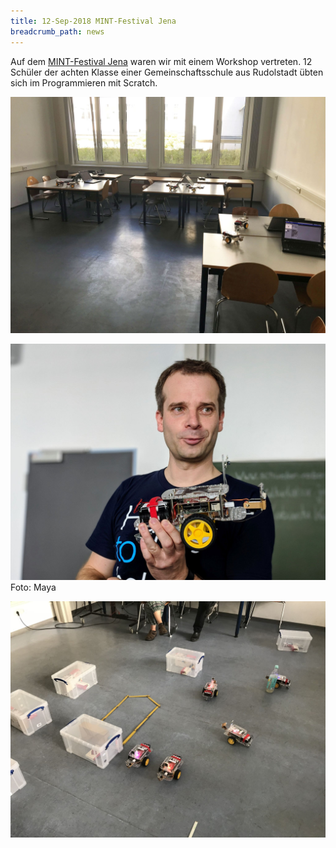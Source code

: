 ```yaml
---
title: 12-Sep-2018 MINT-Festival Jena
breadcrumb_path: news
---
```


Auf dem [MINT-Festival Jena](https://www.mint.uni-jena.de/) waren wir mit einem Workshop vertreten. 12 Schüler der achten Klasse einer Gemeinschaftsschule aus Rudolstadt übten sich im Programmieren mit Scratch.

![Workshop MINT-Festival](images/2018-09-12_Workshop_MINT-Festival1.jpg)

![Workshop MINT-Festival](images/2018-09-12_Workshop_MINT-Festival2.jpg)
Foto: Maya

![Workshop MINT-Festival](images/2018-09-12_Workshop_MINT-Festival3.jpg)
